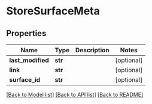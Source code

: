 # StoreSurfaceMeta

## Properties
Name | Type | Description | Notes
------------ | ------------- | ------------- | -------------
**last_modified** | **str** |  | [optional] 
**link** | **str** |  | [optional] 
**surface_id** | **str** |  | [optional] 

[[Back to Model list]](../README.md#documentation-for-models) [[Back to API list]](../README.md#documentation-for-api-endpoints) [[Back to README]](../README.md)


